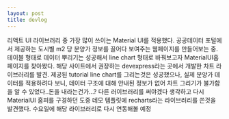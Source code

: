 ```yaml
---
layout: post
title: devlog
---
```


리액트 UI 라이브러리 중 가장 많이 쓰이는 Material UI를 적용했다.
공공데이터 포털에서 제공하는 도시별 m2 당 분양가 정보를 끌어다 보여주는 웹페이지를 만들어보는 중.
테이블 형태로 데이터 뿌리기는 성공해서 line chart 형태로 바꿔보고자 MaterialUI홈페이지를 찾아봤다.
해당 사이트에서 권장하는 devexpress라는 곳에서 개발한 차트 라이브러리를 발견.
제공된 tutorial line chart를 그리는것은 성공했으나, 실제 분양가 데이터를 적용하려다 보니, 데이터 구조에 대해 안내된 정보가 없어 차트 그리기가 불가함을 알 수 있었다..돈을 내라는건가...?
다른 러이브러리를 써야겠다 생각하고 다시 MaterialUI 홈피를 구경하던 도중 데모 템플릿에 recharts라는 라이브러리를 쓴것을 발견했다. 
수요일에 해당 라이브러리로 다시 연동해볼 예정
